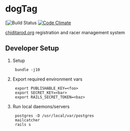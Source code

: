 dogTag
======

[![Build Status](https://travis-ci.org/chiditarod/dogtag.svg?branch=master)
[![Code Climate](https://codeclimate.com/github/ometa/dogtag.png)](https://codeclimate.com/github/ometa/dogtag)

[chiditarod.org](http://chiditarod.org) registration and racer management system

Developer Setup
---

1. Setup

        bundle -j10

1. Export required environment vars

        export PUBLISHABLE_KEY=<foo>
        export SECRET_KEY=<bar>
        export RAILS_SECRET_TOKEN=<baz>

1. Run local daemons/servers

        postgres -D /usr/local/var/postgres
        mailcatcher
        rails s
